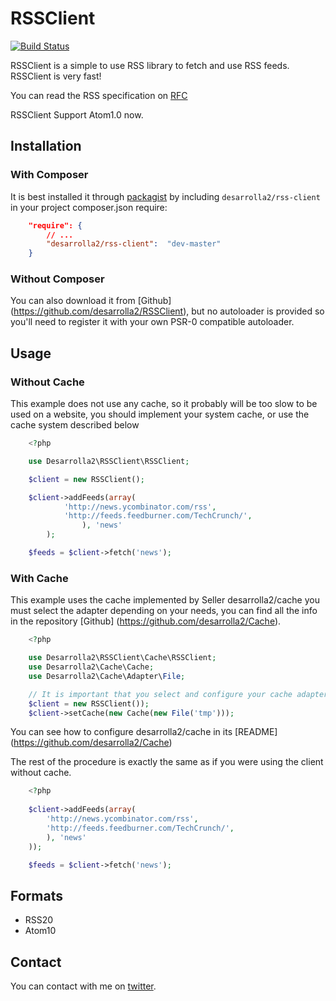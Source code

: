 # RSSClient

[![Build Status](https://secure.travis-ci.org/desarrolla2/RSSClient.png)](http://travis-ci.org/desarrolla2/RSSClient)

RSSClient is a simple to use RSS library to fetch and use RSS feeds.
RSSClient is very fast!

You can read the RSS specification on [RFC](http://cyber.law.harvard.edu/rss/rss.html)

RSSClient Support Atom1.0 now.


## Installation

### With Composer

It is best installed it through [packagist](http://packagist.org/packages/desarrolla2/rss-client) 
by including
`desarrolla2/rss-client` in your project composer.json require:

``` json
    "require": {
        // ...
        "desarrolla2/rss-client":  "dev-master"
    }
```

### Without Composer

You can also download it from [Github] (https://github.com/desarrolla2/RSSClient), 
but no autoloader is provided so you'll need to register it with your own PSR-0 
compatible autoloader.

## Usage

### Without Cache

This example does not use any cache, so it probably will be too slow to be used on 
a website, you should implement your system cache, or use the cache system described below

``` php
    <?php

    use Desarrolla2\RSSClient\RSSClient;

    $client = new RSSClient();

    $client->addFeeds(array(
            'http://news.ycombinator.com/rss',
            'http://feeds.feedburner.com/TechCrunch/',
                ), 'news'
        );

    $feeds = $client->fetch('news');

```

### With Cache

This example uses the cache implemented by Seller desarrolla2/cache you must 
select the adapter depending on your needs, you can find all the info in the 
repository [Github] (https://github.com/desarrolla2/Cache).

``` php
    <?php

    use Desarrolla2\RSSClient\Cache\RSSClient;
    use Desarrolla2\Cache\Cache;
    use Desarrolla2\Cache\Adapter\File;

    // It is important that you select and configure your cache adapter
    $client = new RSSClient());
    $client->setCache(new Cache(new File('tmp')));

```

You can see how to configure desarrolla2/cache in its [README] (https://github.com/desarrolla2/Cache)

The rest of the procedure is exactly the same as if you were using the client without cache.

``` php
    <?php
    
    $client->addFeeds(array(
        'http://news.ycombinator.com/rss',
        'http://feeds.feedburner.com/TechCrunch/',
        ), 'news'
    ));

    $feeds = $client->fetch('news');

```

## Formats

* RSS20
* Atom10

## Contact

You can contact with me on [twitter](https://twitter.com/desarrolla2).